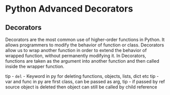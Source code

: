 # Python Advanced Decorators

## Decorators

Decorators are the most common use of higher-order functions in Python. It allows programmers to modify the behavior of function or class. Decorators allow us to wrap another function in order to extend the behavior of wrapped function, without permanently modifying it. In Decorators, functions are taken as the argument into another function and then called inside the wrapper function.

tip - `del` - Keyword in py for deleting functions, objects, lists, dict etc
tip - var and func in py are first class, can be passed as arg,
tip - if passed by ref source object is deleted then object can still be called by child reference
